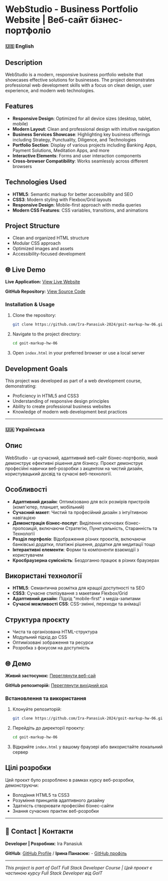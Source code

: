 # WebStudio - Business Portfolio Website | Веб-сайт бізнес-портфоліо

### 🇺🇸 English

## Description
WebStudio is a modern, responsive business portfolio website that showcases effective solutions for businesses. The project demonstrates professional web development skills with a focus on clean design, user experience, and modern web technologies.

## Features
- **Responsive Design**: Optimized for all device sizes (desktop, tablet, mobile)
- **Modern Layout**: Clean and professional design with intuitive navigation
- **Business Services Showcase**: Highlighting key business offerings including Strategy, Punctuality, Diligence, and Technologies
- **Portfolio Section**: Display of various projects including Banking Apps, Payment Solutions, Meditation Apps, and more
- **Interactive Elements**: Forms and user interaction components
- **Cross-browser Compatibility**: Works seamlessly across different browsers

## Technologies Used
- **HTML5**: Semantic markup for better accessibility and SEO
- **CSS3**: Modern styling with Flexbox/Grid layouts
- **Responsive Design**: Mobile-first approach with media queries
- **Modern CSS Features**: CSS variables, transitions, and animations

## Project Structure
- Clean and organized HTML structure
- Modular CSS approach
- Optimized images and assets
- Accessibility-focused development

## 🌐 Live Demo

**Live Application:**
<a href="https://ira-panasiuk-2024.github.io/goit-markup-hw-06/" target="_blank" rel="noopener noreferrer">View Live Website</a>

**GitHub Repository:**
<a href="https://github.com/Ira-Panasiuk-2024/goit-markup-hw-06" target="_blank" rel="noopener noreferrer">View
Source Code</a>

### Installation & Usage
1. Clone the repository:
   ```bash
   git clone https://github.com/Ira-Panasiuk-2024/goit-markup-hw-06.git
   ```
2. Navigate to the project directory:
   ```bash
   cd goit-markup-hw-06
   ```
3. Open `index.html` in your preferred browser or use a local server

## Development Goals
This project was developed as part of a web development course, demonstrating:
- Proficiency in HTML5 and CSS3
- Understanding of responsive design principles
- Ability to create professional business websites
- Knowledge of modern web development best practices

---

### 🇺🇦 Українська

## Опис
WebStudio - це сучасний, адаптивний веб-сайт бізнес-портфоліо, який демонструє ефективні рішення для бізнесу. Проєкт демонструє професійні навички веб-розробки з акцентом на чистий дизайн, користувацький досвід та сучасні веб-технології.

## Особливості
- **Адаптивний дизайн**: Оптимізовано для всіх розмірів пристроїв (комп'ютер, планшет, мобільний)
- **Сучасний макет**: Чистий та професійний дизайн з інтуїтивною навігацією
- **Демонстрація бізнес-послуг**: Виділення ключових бізнес-пропозицій, включаючи Стратегію, Пунктуальність, Старанність та Технології
- **Розділ портфоліо**: Відображення різних проєктів, включаючи банківські додатки, платіжні рішення, додатки для медитації тощо
- **Інтерактивні елементи**: Форми та компоненти взаємодії з користувачем
- **Кросбраузерна сумісність**: Бездоганно працює в різних браузерах

## Використані технології
- **HTML5**: Семантична розмітка для кращої доступності та SEO
- **CSS3**: Сучасне стилізування з макетами Flexbox/Grid
- **Адаптивний дизайн**: Підхід "mobile-first" з медіа-запитами
- **Сучасні можливості CSS**: CSS-змінні, переходи та анімації

## Структура проєкту
- Чиста та організована HTML-структура
- Модульний підхід до CSS
- Оптимізовані зображення та ресурси
- Розробка з фокусом на доступність

## 🌐 Демо

**Живий застосунок:**
<a href="https://ira-panasiuk-2024.github.io/goit-markup-hw-06/" target="_blank" rel="noopener noreferrer">Переглянути веб-сай</a>

**GitHub репозиторій:**
<a href="https://github.com/Ira-Panasiuk-2024/goit-markup-hw-06" target="_blank" rel="noopener noreferrer">Переглянути
вихідний код</a>

### Встановлення та використання
1. Клонуйте репозиторій:
   ```bash
   git clone https://github.com/Ira-Panasiuk-2024/goit-markup-hw-06.git
   ```
2. Перейдіть до директорії проєкту:
   ```bash
   cd goit-markup-hw-06
   ```
3. Відкрийте `index.html` у вашому браузері або використайте локальний сервер

## Цілі розробки
Цей проєкт було розроблено в рамках курсу веб-розробки, демонструючи:
- Володіння HTML5 та CSS3
- Розуміння принципів адаптивного дизайну
- Здатність створювати професійні бізнес-сайти
- Знання сучасних практик веб-розробки

---

## 📧 Contact | Контакти

**Developer | Розробник**: Ira Panasiuk

**GitHub**:
<a href="https://github.com/Ira-Panasiuk-2024" target="_blank" rel="noopener noreferrer">GitHub
Profile</a> / **Ірина Панасюк:** -
<a href="https://github.com/Ira-Panasiuk-2024" target="_blank" rel="noopener noreferrer">GitHub
профіль</a>

---

*This project is part of GoIT Full Stack Developer Course | Цей проєкт є частиною курсу Full Stack Developer від GoIT*
